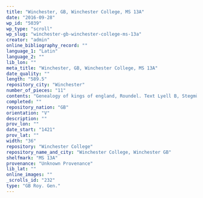 ```yaml
---
title: "Winchester, GB, Winchester College, MS 13A"
date: "2016-09-28"
wp_id: "5039"
wp_type: "scroll"
wp_slug: "winchester-gb-winchester-college-ms-13a"
creator: "admin"
online_bibliography_record: ""
language_1: "Latin"
language_2: ""
lib_lon: ""
meta_title: "Winchester, GB, Winchester College, MS 13A"
date_quality: ""
length: "589.5"
repository_city: "Winchester"
number_of_pieces: "11"
contents: "Genealogy of kings of england, Roundel. Text Lyell B, Stegmüller 6778."
completed: ""
repository_nation: "GB"
orientation: "V"
description: ""
prov_lon: ""
date_start: "1421"
prov_lat: ""
width: "36"
repository: "Winchester College"
repository_name_and_city: "Winchester College, Winchester GB"
shelfmark: "MS 13A"
provenance: "Unknown Provenance"
lib_lat: ""
online_images: ""
_scrolls_id: "232"
type: "GB Roy. Gen."
---
```




